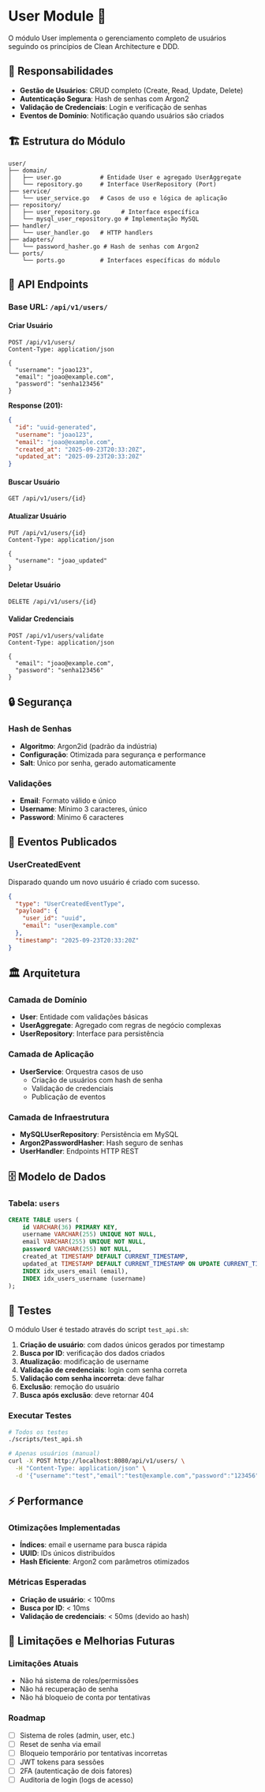 # User Module 👤

O módulo User implementa o gerenciamento completo de usuários seguindo os princípios de Clean Architecture e DDD.

## 🎯 Responsabilidades

- **Gestão de Usuários**: CRUD completo (Create, Read, Update, Delete)
- **Autenticação Segura**: Hash de senhas com Argon2
- **Validação de Credenciais**: Login e verificação de senhas
- **Eventos de Domínio**: Notificação quando usuários são criados

## 🏗️ Estrutura do Módulo

```
user/
├── domain/
│   ├── user.go           # Entidade User e agregado UserAggregate
│   └── repository.go     # Interface UserRepository (Port)
├── service/
│   └── user_service.go   # Casos de uso e lógica de aplicação
├── repository/
│   ├── user_repository.go      # Interface específica
│   └── mysql_user_repository.go # Implementação MySQL
├── handler/
│   └── user_handler.go   # HTTP handlers
├── adapters/
│   └── password_hasher.go # Hash de senhas com Argon2
└── ports/
    └── ports.go          # Interfaces específicas do módulo
```

## 📡 API Endpoints

### Base URL: `/api/v1/users/`

#### Criar Usuário
```http
POST /api/v1/users/
Content-Type: application/json

{
  "username": "joao123",
  "email": "joao@example.com",
  "password": "senha123456"
}
```

**Response (201):**
```json
{
  "id": "uuid-generated",
  "username": "joao123",
  "email": "joao@example.com",
  "created_at": "2025-09-23T20:33:20Z",
  "updated_at": "2025-09-23T20:33:20Z"
}
```

#### Buscar Usuário
```http
GET /api/v1/users/{id}
```

#### Atualizar Usuário
```http
PUT /api/v1/users/{id}
Content-Type: application/json

{
  "username": "joao_updated"
}
```

#### Deletar Usuário
```http
DELETE /api/v1/users/{id}
```

#### Validar Credenciais
```http
POST /api/v1/users/validate
Content-Type: application/json

{
  "email": "joao@example.com",
  "password": "senha123456"
}
```

## 🔒 Segurança

### Hash de Senhas
- **Algoritmo**: Argon2id (padrão da indústria)
- **Configuração**: Otimizada para segurança e performance
- **Salt**: Único por senha, gerado automaticamente

### Validações
- **Email**: Formato válido e único
- **Username**: Mínimo 3 caracteres, único
- **Password**: Mínimo 6 caracteres

## 🔄 Eventos Publicados

### UserCreatedEvent
Disparado quando um novo usuário é criado com sucesso.

```json
{
  "type": "UserCreatedEventType",
  "payload": {
    "user_id": "uuid",
    "email": "user@example.com"
  },
  "timestamp": "2025-09-23T20:33:20Z"
}
```

## 🏛️ Arquitetura

### Camada de Domínio
- **User**: Entidade com validações básicas
- **UserAggregate**: Agregado com regras de negócio complexas
- **UserRepository**: Interface para persistência

### Camada de Aplicação
- **UserService**: Orquestra casos de uso
  - Criação de usuários com hash de senha
  - Validação de credenciais
  - Publicação de eventos

### Camada de Infraestrutura
- **MySQLUserRepository**: Persistência em MySQL
- **Argon2PasswordHasher**: Hash seguro de senhas
- **UserHandler**: Endpoints HTTP REST

## 🗄️ Modelo de Dados

### Tabela: `users`
```sql
CREATE TABLE users (
    id VARCHAR(36) PRIMARY KEY,
    username VARCHAR(255) UNIQUE NOT NULL,
    email VARCHAR(255) UNIQUE NOT NULL,
    password VARCHAR(255) NOT NULL,
    created_at TIMESTAMP DEFAULT CURRENT_TIMESTAMP,
    updated_at TIMESTAMP DEFAULT CURRENT_TIMESTAMP ON UPDATE CURRENT_TIMESTAMP,
    INDEX idx_users_email (email),
    INDEX idx_users_username (username)
);
```

## 🧪 Testes

O módulo User é testado através do script `test_api.sh`:

1. **Criação de usuário**: com dados únicos gerados por timestamp
2. **Busca por ID**: verificação dos dados criados
3. **Atualização**: modificação de username
4. **Validação de credenciais**: login com senha correta
5. **Validação com senha incorreta**: deve falhar
6. **Exclusão**: remoção do usuário
7. **Busca após exclusão**: deve retornar 404

### Executar Testes
```bash
# Todos os testes
./scripts/test_api.sh

# Apenas usuários (manual)
curl -X POST http://localhost:8080/api/v1/users/ \
  -H "Content-Type: application/json" \
  -d '{"username":"test","email":"test@example.com","password":"123456"}'
```

## ⚡ Performance

### Otimizações Implementadas
- **Índices**: email e username para busca rápida
- **UUID**: IDs únicos distribuídos
- **Hash Eficiente**: Argon2 com parâmetros otimizados

### Métricas Esperadas
- **Criação de usuário**: < 100ms
- **Busca por ID**: < 10ms
- **Validação de credenciais**: < 50ms (devido ao hash)

## 🚨 Limitações e Melhorias Futuras

### Limitações Atuais
- Não há sistema de roles/permissões
- Não há recuperação de senha
- Não há bloqueio de conta por tentativas

### Roadmap
- [ ] Sistema de roles (admin, user, etc.)
- [ ] Reset de senha via email
- [ ] Bloqueio temporário por tentativas incorretas
- [ ] JWT tokens para sessões
- [ ] 2FA (autenticação de dois fatores)
- [ ] Auditoria de login (logs de acesso)